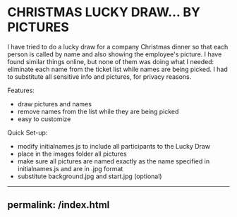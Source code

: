 # CHRISTMAS LUCKY DRAW... BY PICTURES

I have tried to do a lucky draw for a company Christmas dinner so that each person is called by name and also showing 
the employee's picture.
I have found similar things online, but none of them was doing what I needed: eliminate each name from the ticket list while names
are being picked. 
I had to substitute all sensitive info and pictures, for privacy reasons.

Features:
- draw pictures and names
- remove names from the list while they are being picked
- easy to customize

Quick Set-up:
- modify initialnames.js to include all participants to the Lucky Draw
- place in the images folder all pictures
- make sure all pictures are named exactly as the name specified in initialnames.js and are in .jpg format
- substitute background.jpg and start.jpg (optional)

---
permalink: /index.html
---
